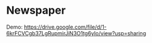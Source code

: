 # Newspaper
Demo: https://drive.google.com/file/d/1-6krFCVCgb37LgRupmirJiN3O1tg6yIo/view?usp=sharing
